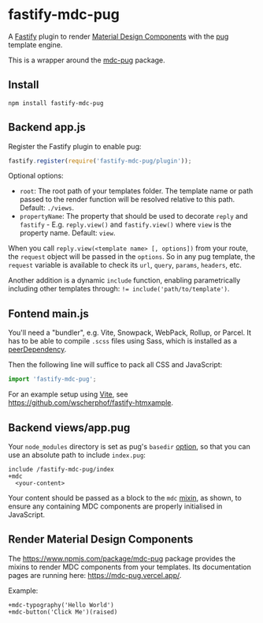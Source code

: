 # fastify-mdc-pug

A [Fastify](https://www.fastify.io) plugin to render [Material Design
Components](https://github.com/material-components/material-components-web) with
the [pug](https://pugjs.org) template engine.

This is a wrapper around the [mdc-pug](https://www.npmjs.com/package/mdc-pug)
package.

## Install

```shell
npm install fastify-mdc-pug
```

## Backend app.js

Register the Fastify plugin to enable pug:

```js
fastify.register(require('fastify-mdc-pug/plugin'));
```

Optional options:

- `root`: The root path of your templates folder. The template name or path
  passed to the render function will be resolved relative to this path. Default:
  `./views`.
- `propertyName`: The property that should be used to decorate `reply` and
  `fastify` - E.g. `reply.view()` and `fastify.view()` where `view` is the
  property name. Default: `view`.

When you call `reply.view(<template name> [, options])` from your route, the
`request` object will be passed in the `options`. So in any pug template, the
`request` variable is available to check its `url`, `query`, `params`,
`headers`, etc.

Another addition is a dynamic `include` function, enabling parametrically
including other templates through: `!= include('path/to/template')`.

## Fontend main.js

You'll need a "bundler", e.g. Vite, Snowpack, WebPack, Rollup, or Parcel. It has
to be able to compile `.scss` files using Sass, which is installed as a
[peerDependency](https://docs.npmjs.com/cli/v8/configuring-npm/package-json#peerdependencies).

Then the following line will suffice to pack all CSS and JavaScript:

```js
import 'fastify-mdc-pug';
```

For an example setup using [Vite](https://vitejs.dev), see
https://github.com/wscherphof/fastify-htmxample.

## Backend views/app.pug

Your `node_modules` directory is set as pug's `basedir`
[option](https://pugjs.org/api/reference.html), so that you can use an absolute
path to include `index.pug`:

```pug
include /fastify-mdc-pug/index
+mdc
  <your-content>
```

Your content should be passed as a block to the `mdc`
[mixin](https://pugjs.org/language/mixins.html), as shown, to ensure any
containing MDC components are properly initialised in JavaScript.

## Render Material Design Components

The https://www.npmjs.com/package/mdc-pug package provides the mixins to render
MDC components from your templates. Its documentation pages are running here:
https://mdc-pug.vercel.app/.

Example:

```pug
+mdc-typography('Hello World')
+mdc-button('Click Me')(raised)
```
